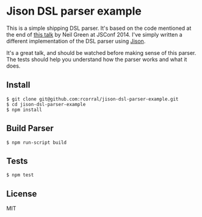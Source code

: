 Jison DSL parser example
========================

This is a simple shipping DSL parser. It's based on the code mentioned at the end of [this talk](https://github.com/ngreen77/Writing-Custom-DSLs) by Neil Green at JSConf 2014. I've simply written a different implementation of the DSL parser using [Jison](http://zaach.github.io/jison/).

It's a great talk, and should be watched before making sense of this parser.  
The tests should help you understand how the parser works and what it does.

Install
-------

`$ git clone git@github.com:rcorral/jison-dsl-parser-example.git`  
`$ cd jison-dsl-parser-example`  
`$ npm install`

Build Parser
------------

`$ npm run-script build`

Tests
-----

`$ npm test`

License
-------

MIT
